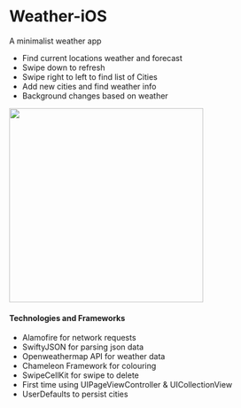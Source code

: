 # Weather-iOS

A minimalist weather app 
- Find current locations weather and forecast
- Swipe down to refresh
- Swipe right to left to find list of Cities
- Add new cities and find weather info
- Background changes based on weather

<img src="https://media.giphy.com/media/5torCo4Dns1y2hxbES/giphy.gif" width=350>

<h4> Technologies and Frameworks </h4>

- Alamofire for network requests
- SwiftyJSON for parsing json data
- Openweathermap API for weather data
- Chameleon Framework for colouring
- SwipeCellKit for swipe to delete
- First time using UIPageViewController & UICollectionView
- UserDefaults to persist cities
